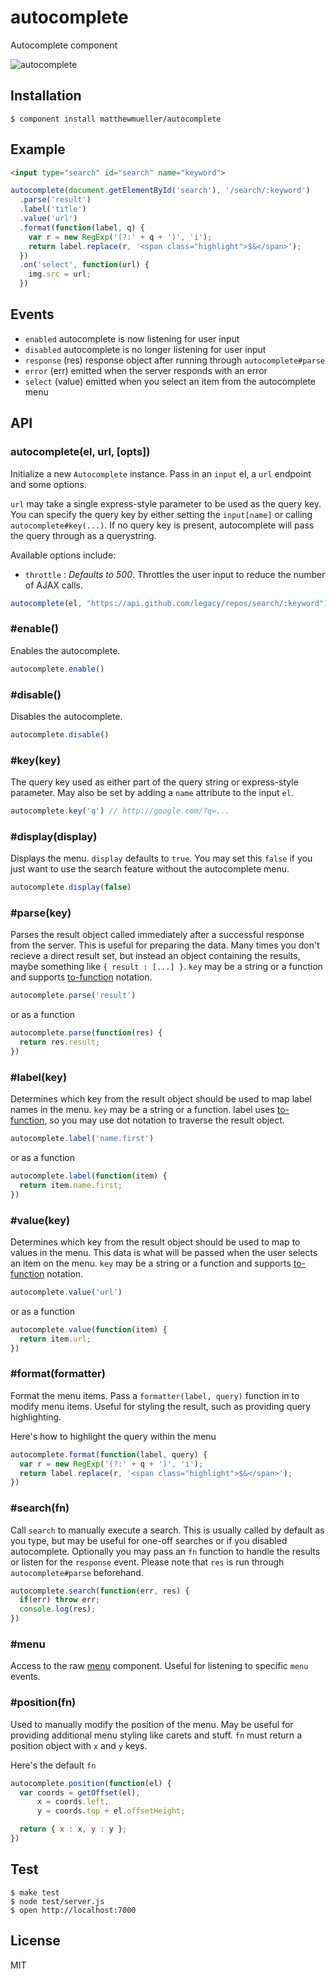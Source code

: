 
# autocomplete

  Autocomplete component

![autocomplete](http://f.cl.ly/items/1X2L2Y3P3t2d1p411W3Y/autocomplete.png)

## Installation

    $ component install matthewmueller/autocomplete

## Example

```html
<input type="search" id="search" name="keyword">
```

```js
autocomplete(document.getElementById('search'), '/search/:keyword')
  .parse('result')
  .label('title')
  .value('url')
  .format(function(label, q) {
    var r = new RegExp('(?:' + q + ')', 'i');
    return label.replace(r, '<span class="highlight">$&</span>');
  })
  .on('select', function(url) {
    img.src = url;
  })
```

## Events

* `enabled` autocomplete is now listening for user input
* `disabled` autocomplete is no longer listening for user input
* `response` (res) response object after running through `autocomplete#parse`
* `error` (err) emitted when the server responds with an error
* `select` (value) emitted when you select an item from the autocomplete menu

## API

### autocomplete(el, url, [opts])

Initialize a new `Autocomplete` instance. Pass in an `input` el, a `url` endpoint and some options.

`url` may take a single express-style parameter to be used as the query key. You can specify the query key by either setting the `input[name]` or calling `autocomplete#key(...)`. If no query key is present, autocomplete will pass the query through as a querystring.

Available options include:

* `throttle` : *Defaults to 500*. Throttles the user input to reduce the number of AJAX calls.

```js
autocomplete(el, "https://api.github.com/legacy/repos/search/:keyword")
```

### #enable()

Enables the autocomplete.

```js
autocomplete.enable()
```

### #disable()

Disables the autocomplete.

```js
autocomplete.disable()
```

### #key(key)

The query key used as either part of the query string or express-style parameter. May also be set by adding a `name` attribute to the input `el`.

```js
autocomplete.key('q') // http://google.com/?q=...
```

### #display(display)

Displays the menu. `display` defaults to `true`. You may set this `false` if you just want to use the search feature without the autocomplete menu.

```js
autocomplete.display(false)
```

### #parse(key)

Parses the result object called immediately after a successful response from the server. This is useful for preparing the data. Many times you don't recieve a direct result set, but instead an object containing the results, maybe something like `{ result : [...] }`. `key` may be a string or a function and supports [to-function](https://github.com/component/to-function) notation.

```js
autocomplete.parse('result')
```

or as a function

```js
autocomplete.parse(function(res) {
  return res.result;
})
```

### #label(key)

Determines which key from the result object should be used to map label names in the menu. `key` may be a string or a function. label uses [to-function](https://github.com/component/to-function), so you may use dot notation to traverse the result object.

```js
autocomplete.label('name.first')
```

or as a function

```js
autocomplete.label(function(item) {
  return item.name.first;
})
```

### #value(key)

Determines which key from the result object should be used to map to values in the menu. This data is what will be passed when the user selects an item on the menu. `key` may be a string or a function and supports [to-function](https://github.com/component/to-function) notation.

```js
autocomplete.value('url')
```

or as a function

```js
autocomplete.value(function(item) {
  return item.url;
})
```

### #format(formatter)

Format the menu items. Pass a `formatter(label, query)` function in to modify menu items. Useful for styling the result, such as providing query highlighting.

Here's how to highlight the query within the menu

```js
autocomplete.format(function(label, query) {
  var r = new RegExp('(?:' + q + ')', 'i');
  return label.replace(r, '<span class="highlight">$&</span>');
})
```

### #search(fn)

Call `search` to manually execute a search. This is usually called by default as you type, but may be useful for one-off searches or if you disabled autocomplete. Optionally you may pass an `fn` function to handle the results or listen for the `response` event. Please note that `res` is run through `autocomplete#parse` beforehand.

```js
autocomplete.search(function(err, res) {
  if(err) throw err;
  console.log(res);
})
```

### #menu

Access to the raw [menu](https://github.com/component/menu) component. Useful for listening to specific `menu` events.

### #position(fn)

Used to manually modify the position of the menu. May be useful for providing additional menu styling like carets and stuff. `fn` must return a position object with `x` and `y` keys.

Here's the default `fn`

```js
autocomplete.position(function(el) {
  var coords = getOffset(el),
      x = coords.left,
      y = coords.top + el.offsetHeight;

  return { x : x, y : y };
})
```

## Test

    $ make test
    $ node test/server.js
    $ open http://localhost:7000

## License

  MIT
